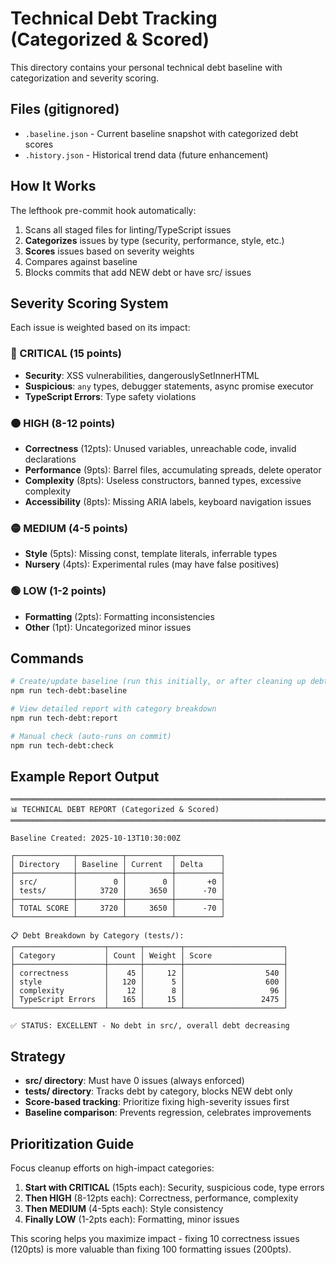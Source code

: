 # Technical Debt Tracking (Categorized & Scored)

This directory contains your personal technical debt baseline with categorization and severity scoring.

## Files (gitignored)

- `.baseline.json` - Current baseline snapshot with categorized debt scores
- `.history.json` - Historical trend data (future enhancement)

## How It Works

The lefthook pre-commit hook automatically:
1. Scans all staged files for linting/TypeScript issues
2. **Categorizes** issues by type (security, performance, style, etc.)
3. **Scores** issues based on severity weights
4. Compares against baseline
5. Blocks commits that add NEW debt or have src/ issues

## Severity Scoring System

Each issue is weighted based on its impact:

### 🔴 CRITICAL (15 points)
- **Security**: XSS vulnerabilities, dangerouslySetInnerHTML
- **Suspicious**: `any` types, debugger statements, async promise executor
- **TypeScript Errors**: Type safety violations

### 🟠 HIGH (8-12 points)
- **Correctness** (12pts): Unused variables, unreachable code, invalid declarations
- **Performance** (9pts): Barrel files, accumulating spreads, delete operator
- **Complexity** (8pts): Useless constructors, banned types, excessive complexity
- **Accessibility** (8pts): Missing ARIA labels, keyboard navigation issues

### 🟡 MEDIUM (4-5 points)
- **Style** (5pts): Missing const, template literals, inferrable types
- **Nursery** (4pts): Experimental rules (may have false positives)

### 🟢 LOW (1-2 points)
- **Formatting** (2pts): Formatting inconsistencies
- **Other** (1pt): Uncategorized minor issues

## Commands

```bash
# Create/update baseline (run this initially, or after cleaning up debt)
npm run tech-debt:baseline

# View detailed report with category breakdown
npm run tech-debt:report

# Manual check (auto-runs on commit)
npm run tech-debt:check
```

## Example Report Output

```
═══════════════════════════════════════════════════════════════════════
📊 TECHNICAL DEBT REPORT (Categorized & Scored)
═══════════════════════════════════════════════════════════════════════

Baseline Created: 2025-10-13T10:30:00Z

┌─────────────┬──────────┬──────────┬──────────┐
│ Directory   │ Baseline │ Current  │ Delta    │
├─────────────┼──────────┼──────────┼──────────┤
│ src/        │        0 │        0 │       +0 │
│ tests/      │     3720 │     3650 │      -70 │
├─────────────┼──────────┼──────────┼──────────┤
│ TOTAL SCORE │     3720 │     3650 │      -70 │
└─────────────┴──────────┴──────────┴──────────┘

📋 Debt Breakdown by Category (tests/):
┌────────────────────┬───────┬────────┬──────────────────────┐
│ Category           │ Count │ Weight │ Score                │
├────────────────────┼───────┼────────┼──────────────────────┤
│ correctness        │    45 │     12 │                  540 │
│ style              │   120 │      5 │                  600 │
│ complexity         │    12 │      8 │                   96 │
│ TypeScript Errors  │   165 │     15 │                 2475 │
└────────────────────┴───────┴────────┴──────────────────────┘

✅ STATUS: EXCELLENT - No debt in src/, overall debt decreasing
```

## Strategy

- **src/ directory**: Must have 0 issues (always enforced)
- **tests/ directory**: Tracks debt by category, blocks NEW debt only
- **Score-based tracking**: Prioritize fixing high-severity issues first
- **Baseline comparison**: Prevents regression, celebrates improvements

## Prioritization Guide

Focus cleanup efforts on high-impact categories:

1. **Start with CRITICAL** (15pts each): Security, suspicious code, type errors
2. **Then HIGH** (8-12pts each): Correctness, performance, complexity
3. **Then MEDIUM** (4-5pts each): Style consistency
4. **Finally LOW** (1-2pts each): Formatting, minor issues

This scoring helps you maximize impact - fixing 10 correctness issues (120pts) is more valuable than fixing 100 formatting issues (200pts).
